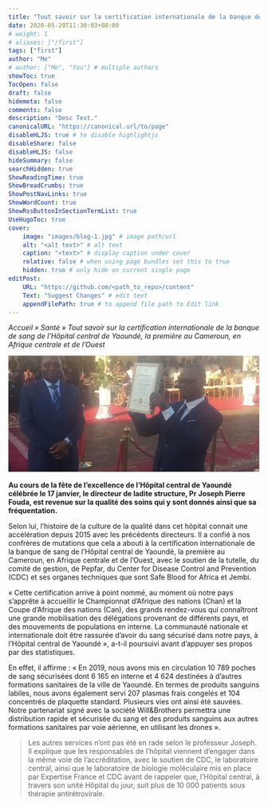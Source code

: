 ```yaml
---
title: "Tout savoir sur la certification internationale de la banque de sang de l’Hôpital central de Yaoundé, la première au Cameroun, en Afrique centrale et de l’Ouest"
date: 2020-05-20T11:30:03+00:00
# weight: 1
# aliases: ["/first"]
tags: ["first"]
author: "Me"
# author: ["Me", "You"] # multiple authors
showToc: true
TocOpen: false
draft: false
hidemeta: false
comments: false
description: "Desc Text."
canonicalURL: "https://canonical.url/to/page"
disableHLJS: true # to disable highlightjs
disableShare: false
disableHLJS: false
hideSummary: false
searchHidden: true
ShowReadingTime: true
ShowBreadCrumbs: true
ShowPostNavLinks: true
ShowWordCount: true
ShowRssButtonInSectionTermList: true
UseHugoToc: true
cover:
    image: "images/blog-1.jpg" # image path/url
    alt: "<alt text>" # alt text
    caption: "<text>" # display caption under cover
    relative: false # when using page bundles set this to true
    hidden: true # only hide on current single page
editPost:
    URL: "https://github.com/<path_to_repo>/content"
    Text: "Suggest Changes" # edit text
    appendFilePath: true # to append file path to Edit link
---
```

*Accueil » Santé » Tout savoir sur la certification internationale de la banque de sang de l’Hôpital central de Yaoundé, la première au Cameroun, en Afrique centrale et de l’Ouest*

![The San Juan Mountains are beautiful!](/images/blog-1.jpg "San Juan Mountains")

**Au cours de la fête de l’excellence de l’Hôpital central de Yaoundé célébrée le 17 janvier, le directeur de ladite structure, Pr Joseph Pierre Fouda, est revenue sur la qualité des soins qui y sont donnés ainsi que sa fréquentation.**

Selon lui, l’histoire de la culture de la qualité dans cet hôpital connait une accélération depuis 2015 avec les précédents directeurs. Il a confié à nos confrères de mutations que cela a abouti à la certification internationale de la banque de sang de l’Hôpital central de Yaoundé, la première au Cameroun, en Afrique centrale et de l’Ouest, avec le soutien de la tutelle, du comité de gestion, de Pepfar, du Center for Disease Control and Prevention (CDC) et ses organes techniques que sont Safe Blood for Africa et Jembi.


« Cette certification arrive à point nommé, au moment où notre pays s’apprête à accueillir le Championnat d’Afrique des nations (Chan) et la Coupe d’Afrique des nations (Can), des grands rendez-vous qui connaîtront une grande mobilisation des délégations provenant de différents pays, et des mouvements de populations en interne. La communauté nationale et internationale doit être rassurée d’avoir du sang sécurisé dans notre pays, à l’Hôpital central de Yaoundé », a-t-il poursuivi avant d’appuyer ses propos par des statistiques.


En effet, il affirme : « En 2019, nous avons mis en circulation 10 789 poches de sang sécurisées dont 6 165 en interne et 4 624 destinées à d’autres formations sanitaires de la ville de Yaoundé. En termes de produits sanguins labiles, nous avons également servi 207 plasmas frais congelés et 104 concentrés de plaquette standard. Plusieurs vies ont ainsi été sauvées. Notre partenariat signé avec la société Will&Brothers permettra une distribution rapide et sécurisée du sang et des produits sanguins aux autres formations sanitaires par voie aérienne, en utilisant les drones ».


> Les autres services n’ont pas été en rade selon le professeur Joseph. Il explique que les responsables de l’hôpital viennent d’engager dans la même voie de l’accréditation, avec le soutien de CDC, le laboratoire central, ainsi que le laboratoire de biologie moléculaire mis en place par Expertise France et CDC avant de rappeler que, l’Hôpital central, à travers son unité Hôpital du jour, suit plus de 10 000 patients sous thérapie antirétrovirale.

